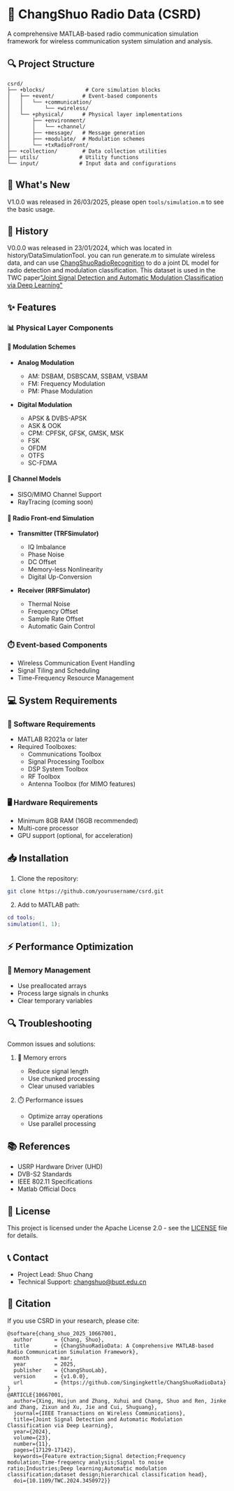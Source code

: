 # 📡 ChangShuo Radio Data (CSRD)

A comprehensive MATLAB-based radio communication simulation framework for wireless communication system simulation and analysis. 

## 🔍 Project Structure

```
csrd/
├── +blocks/             # Core simulation blocks
│   ├── +event/         # Event-based components
│   │   └── +communication/
│   │       └── +wireless/
│   └── +physical/      # Physical layer implementations
│       ├── +environment/
│       │   └── +channel/
│       ├── +message/   # Message generation
│       ├── +modulate/  # Modulation schemes
│       └── +txRadioFront/
├── +collection/        # Data collection utilities
├── utils/             # Utility functions
└── input/             # Input data and configurations
```

## 🚀 What's New

V1.0.0 was released in 26/03/2025, please open `tools/simulation.m` to see the basic usage. 

## 📜 History

V0.0.0 was released in 23/01/2024, which was located in history/DataSimulationTool. you can run generate.m to simulate wireless data, and can use [ChangShuoRadioRecognition](https://github.com/Singingkettle/ChangShuoRadioRecognition) to do a joint DL model for radio detection and modulation classification. This dataset is used in the TWC paper["Joint Signal Detection and Automatic Modulation Classification via Deep Learning"](https://arxiv.org/abs/2405.00736)


## ✨ Features

### 📊 Physical Layer Components

#### 📲 Modulation Schemes
- **Analog Modulation**
  - AM: DSBAM, DSBSCAM, SSBAM, VSBAM
  - FM: Frequency Modulation
  - PM: Phase Modulation

- **Digital Modulation**
  - APSK & DVBS-APSK
  - ASK & OOK
  - CPM: CPFSK, GFSK, GMSK, MSK
  - FSK
  - OFDM
  - OTFS
  - SC-FDMA
  
#### 📡 Channel Models
- SISO/MIMO Channel Support
- RayTracing (coming soon)

#### 🔌 Radio Front-end Simulation
- **Transmitter (TRFSimulator)**
  - IQ Imbalance
  - Phase Noise
  - DC Offset
  - Memory-less Nonlinearity
  - Digital Up-Conversion

- **Receiver (RRFSimulator)**
  - Thermal Noise
  - Frequency Offset
  - Sample Rate Offset
  - Automatic Gain Control

### ⏱️ Event-based Components
- Wireless Communication Event Handling
- Signal Tiling and Scheduling
- Time-Frequency Resource Management

## 💻 System Requirements

### 🔧 Software Requirements
- MATLAB R2021a or later
- Required Toolboxes:
  - Communications Toolbox
  - Signal Processing Toolbox
  - DSP System Toolbox
  - RF Toolbox
  - Antenna Toolbox (for MIMO features)

### 🖥️ Hardware Requirements
- Minimum 8GB RAM (16GB recommended)
- Multi-core processor
- GPU support (optional, for acceleration)

## 📥 Installation

1. Clone the repository:
```bash
git clone https://github.com/yourusername/csrd.git
```

2. Add to MATLAB path:
```matlab
cd tools;
simulation(1, 1);
```

## ⚡ Performance Optimization

### 🧠 Memory Management
- Use preallocated arrays
- Process large signals in chunks
- Clear temporary variables

## 🔍 Troubleshooting

Common issues and solutions:
1. 🚫 Memory errors
   - Reduce signal length
   - Use chunked processing
   - Clear unused variables

2. ⏱️ Performance issues
   - Optimize array operations
   - Use parallel processing

## 📚 References
- USRP Hardware Driver (UHD)
- DVB-S2 Standards
- IEEE 802.11 Specifications
- Matlab Official Docs

## 📄 License

This project is licensed under the Apache License 2.0 - see the [LICENSE](LICENSE) file for details.

## 📞 Contact

- Project Lead: Shuo Chang
- Technical Support: changshuo@bupt.edu.cn

## 📝 Citation

If you use CSRD in your research, please cite:

```
@software{chang_shuo_2025_10667001,
  author       = {Chang, Shuo},
  title        = {ChangShuoRadioData: A Comprehensive MATLAB-based Radio Communication Simulation Framework},
  month        = mar,
  year         = 2025,
  publisher    = {ChangShuoLab},
  version      = {v1.0.0},
  url          = {https://github.com/Singingkettle/ChangShuoRadioData}
}
@ARTICLE{10667001,
  author={Xing, Huijun and Zhang, Xuhui and Chang, Shuo and Ren, Jinke and Zhang, Zixun and Xu, Jie and Cui, Shuguang},
  journal={IEEE Transactions on Wireless Communications}, 
  title={Joint Signal Detection and Automatic Modulation Classification via Deep Learning}, 
  year={2024},
  volume={23},
  number={11},
  pages={17129-17142},
  keywords={Feature extraction;Signal detection;Frequency modulation;Time-frequency analysis;Signal to noise ratio;Industries;Deep learning;Automatic modulation classification;dataset design;hierarchical classification head},
  doi={10.1109/TWC.2024.3450972}}
```